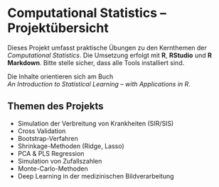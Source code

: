 # Computational Statistics – Projektübersicht

Dieses Projekt umfasst praktische Übungen zu den Kernthemen der *Computational Statistics*. Die Umsetzung erfolgt mit **R**, **RStudio** und **R Markdown**. Bitte stelle sicher, dass alle Tools installiert sind.

Die Inhalte orientieren sich am Buch  
*An Introduction to Statistical Learning – with Applications in R*.

## Themen des Projekts

- Simulation der Verbreitung von Krankheiten (SIR/SIS)
- Cross Validation
- Bootstrap-Verfahren
- Shrinkage-Methoden (Ridge, Lasso)
- PCA & PLS Regression
- Simulation von Zufallszahlen
- Monte-Carlo-Methoden
- Deep Learning in der medizinischen Bildverarbeitung
